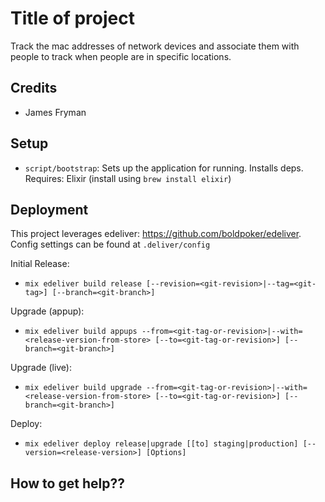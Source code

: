 # Title of project

Track the mac addresses of network devices and associate them with people to track when people are in specific locations.

## Credits

* James Fryman

## Setup

* `script/bootstrap`: Sets up the application for running. Installs deps. Requires: Elixir (install using `brew install elixir`)

## Deployment

This project leverages edeliver: https://github.com/boldpoker/edeliver. Config settings can be found at `.deliver/config`

Initial Release:
* `mix edeliver build release [--revision=<git-revision>|--tag=<git-tag>] [--branch=<git-branch>]`

Upgrade (appup):
* `mix edeliver build appups --from=<git-tag-or-revision>|--with=<release-version-from-store> [--to=<git-tag-or-revision>] [--branch=<git-branch>]`

Upgrade (live):
* `mix edeliver build upgrade --from=<git-tag-or-revision>|--with=<release-version-from-store> [--to=<git-tag-or-revision>] [--branch=<git-branch>]`

Deploy:
* `mix edeliver deploy release|upgrade [[to] staging|production] [--version=<release-version>] [Options]`

## How to get help??
